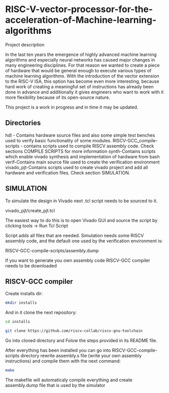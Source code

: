 # RISC-V-vector-processor-for-the-acceleration-of-Machine-learning-algorithms

Project description

In the last ten years the emergence of highly advanced machine learning algorithms
and especially neural networks has caused major changes in many engineering disciplines.
For that reason we  wanted to create a piece of hardware that would be general enough
to execute various types of machine learning algorithms.
With the introduction of the vector extension to the RISC-V ISA, this option has become
even more interesting, because hard work of creating a meaningful set of instructions has
already been done in advance and additionally it gives engineers who want to work with it
more flexibility because of its open-source nature.

This project is a work in progress and in time it may be updated.

## Directories
   hdl - Contains hardware source files and also some simple test benches used to verify
         basic functionality of some modules.
   RISCV-GCC_compile-scripts - contains scripts used to compile RISCV assembly code.
                               Check sections COMPILE SCRIPTS for more information
   synth-Contains scripts which enable vivado synthesis and implementation of hardware
         from bash
   verif-Contains main source file used to create the verification environment
   vivado_pjt-Contains scripts used to create vivado project and add all hardware and verification files.
              Check section SIMULATION.
	      
## SIMULATION

To simulate the design in Vivado next .tcl script needs to be sourced to it.

  vivado_pjt/create_pjt.tcl

The easiest way to do this is to open Vivado GUI and source the script by
clicking tools -> Run Tcl Script

Script adds all files that are needed. Simulation needs some RISCV assembly code,
and the default one used by the verification environment is:

RISCV-GCC-compile-scripts/assembly.dump

If you want to generate you own assembly code RISCV-GCC compiler needs to be downloaded

## RISCV-GCC compiler

Create installs dir:

```bash
mkdir installs
```

And in it clone the next repository:

```bash
cd installs

git clone https://github.com/riscv-collab/riscv-gnu-toolchain
```
Go into cloned directory and Folow the steps provided in its README file.

After everything has been installed you can go into RISCV-GCC-compile-scripts directory
rewrite assembly.s file (write your own assembly instructions) and compile them
with the next command:

```bash
make
```

The makefile will automaticaly compile everything and create assembly.dump file that
is used by the simulator







  